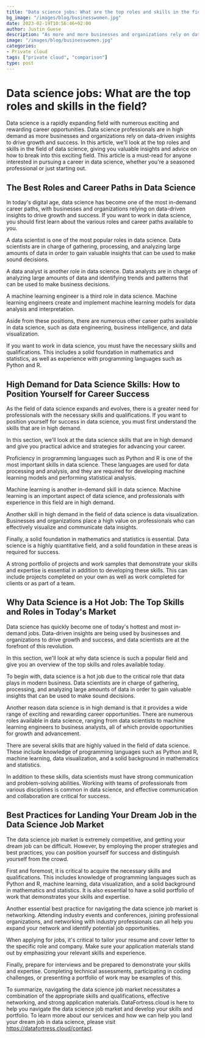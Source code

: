 ```yaml
---
title: "Data science jobs: What are the top roles and skills in the field?"
bg_image: "/images/blog/businesswomen.jpg"
date: 2023-02-19T10:56:46+02:00
author: Justin Guese
description: "As more and more businesses and organizations rely on data-driven insights to drive growth and success, the demand for data science professionals continues to increase. In this article, we'll explore the top roles and skills in the field of data science, providing you with essential insights and guidance for breaking into this exciting field."
image: "/images/blog/businesswomen.jpg"
categories:
- Private cloud
tags: ["private cloud", "comparison"]
type: post
---
```


# Data science jobs: What are the top roles and skills in the field?

Data science is a rapidly expanding field with numerous exciting and rewarding career opportunities. Data science professionals are in high demand as more businesses and organizations rely on data-driven insights to drive growth and success. In this article, we'll look at the top roles and skills in the field of data science, giving you valuable insights and advice on how to break into this exciting field. This article is a must-read for anyone interested in pursuing a career in data science, whether you're a seasoned professional or just starting out.

## The Best Roles and Career Paths in Data Science

In today's digital age, data science has become one of the most in-demand career paths, with businesses and organizations relying on data-driven insights to drive growth and success. If you want to work in data science, you should first learn about the various roles and career paths available to you.

A data scientist is one of the most popular roles in data science. Data scientists are in charge of gathering, processing, and analyzing large amounts of data in order to gain valuable insights that can be used to make sound decisions.

A data analyst is another role in data science. Data analysts are in charge of analyzing large amounts of data and identifying trends and patterns that can be used to make business decisions.

A machine learning engineer is a third role in data science. Machine learning engineers create and implement machine learning models for data analysis and interpretation.

Aside from these positions, there are numerous other career paths available in data science, such as data engineering, business intelligence, and data visualization.

If you want to work in data science, you must have the necessary skills and qualifications. This includes a solid foundation in mathematics and statistics, as well as experience with programming languages such as Python and R.

## High Demand for Data Science Skills: How to Position Yourself for Career Success

As the field of data science expands and evolves, there is a greater need for professionals with the necessary skills and qualifications. If you want to position yourself for success in data science, you must first understand the skills that are in high demand.

In this section, we'll look at the data science skills that are in high demand and give you practical advice and strategies for advancing your career.

Proficiency in programming languages such as Python and R is one of the most important skills in data science. These languages are used for data processing and analysis, and they are required for developing machine learning models and performing statistical analysis.

Machine learning is another in-demand skill in data science. Machine learning is an important aspect of data science, and professionals with experience in this field are in high demand.

Another skill in high demand in the field of data science is data visualization. Businesses and organizations place a high value on professionals who can effectively visualize and communicate data insights.

Finally, a solid foundation in mathematics and statistics is essential. Data science is a highly quantitative field, and a solid foundation in these areas is required for success.

A strong portfolio of projects and work samples that demonstrate your skills and expertise is essential in addition to developing these skills. This can include projects completed on your own as well as work completed for clients or as part of a team.

## Why Data Science is a Hot Job: The Top Skills and Roles in Today's Market

Data science has quickly become one of today's hottest and most in-demand jobs. Data-driven insights are being used by businesses and organizations to drive growth and success, and data scientists are at the forefront of this revolution.

In this section, we'll look at why data science is such a popular field and give you an overview of the top skills and roles available today.

To begin with, data science is a hot job due to the critical role that data plays in modern business. Data scientists are in charge of gathering, processing, and analyzing large amounts of data in order to gain valuable insights that can be used to make sound decisions.

Another reason data science is in high demand is that it provides a wide range of exciting and rewarding career opportunities. There are numerous roles available in data science, ranging from data scientists to machine learning engineers to business analysts, all of which provide opportunities for growth and advancement.

There are several skills that are highly valued in the field of data science. These include knowledge of programming languages such as Python and R, machine learning, data visualization, and a solid background in mathematics and statistics.

In addition to these skills, data scientists must have strong communication and problem-solving abilities. Working with teams of professionals from various disciplines is common in data science, and effective communication and collaboration are critical for success.

## Best Practices for Landing Your Dream Job in the Data Science Job Market

The data science job market is extremely competitive, and getting your dream job can be difficult. However, by employing the proper strategies and best practices, you can position yourself for success and distinguish yourself from the crowd.

First and foremost, it is critical to acquire the necessary skills and qualifications. This includes knowledge of programming languages such as Python and R, machine learning, data visualization, and a solid background in mathematics and statistics. It is also essential to have a solid portfolio of work that demonstrates your skills and expertise.

Another essential best practice for navigating the data science job market is networking. Attending industry events and conferences, joining professional organizations, and networking with industry professionals can all help you expand your network and identify potential job opportunities.

When applying for jobs, it's critical to tailor your resume and cover letter to the specific role and company. Make sure your application materials stand out by emphasizing your relevant skills and experience. 

Finally, prepare for interviews and be prepared to demonstrate your skills and expertise. Completing technical assessments, participating in coding challenges, or presenting a portfolio of work may be examples of this.

To summarize, navigating the data science job market necessitates a combination of the appropriate skills and qualifications, effective networking, and strong application materials. DataFortress.cloud is here to help you navigate the data science job market and develop your skills and portfolio. To learn more about our services and how we can help you land your dream job in data science, please visit https://datafortress.cloud/contact.